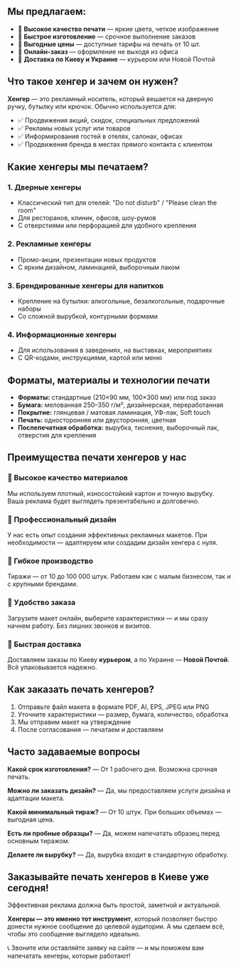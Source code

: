 ## Мы предлагаем:

* 🔹 **Высокое качество печати** — яркие цвета, четкое изображение
* 🔹 **Быстрое изготовление** — срочное выполнение заказов
* 🔹 **Выгодные цены** — доступные тарифы на печать от 10 шт.
* 🔹 **Онлайн-заказ** — оформление не выходя из офиса
* 🔹 **Доставка по Киеву и Украине** — курьером или Новой Почтой

## Что такое хенгер и зачем он нужен?

**Хенгер** — это рекламный носитель, который вешается на дверную ручку, бутылку или крючок. Обычно используется для:

* ✅ Продвижения акций, скидок, специальных предложений
* ✅ Рекламы новых услуг или товаров
* ✅ Информирования гостей в отелях, салонах, офисах
* ✅ Продвижения бренда в местах прямого контакта с клиентом

## Какие хенгеры мы печатаем?

### 1. Дверные хенгеры

* Классический тип для отелей: "Do not disturb" / "Please clean the room"
* Для ресторанов, клиник, офисов, шоу-румов
* С отверстиями или перфорацией для удобного крепления

### 2. Рекламные хенгеры

* Промо-акции, презентации новых продуктов
* С ярким дизайном, ламинацией, выборочным лаком

### 3. Брендированные хенгеры для напитков

* Крепление на бутылки: алкогольные, безалкогольные, подарочные наборы
* Со сложной вырубкой, контурными формами

### 4. Информационные хенгеры

* Для использования в заведениях, на выставках, мероприятиях
* С QR-кодами, инструкциями, картой или меню

## Форматы, материалы и технологии печати

* **Форматы:** стандартные (210×90 мм, 100×300 мм) или под заказ
* **Бумага:** мелованная 250–350 г/м², дизайнерская, переработанная
* **Покрытие:** глянцевая / матовая ламинация, УФ-лак, Soft touch
* **Печать:** односторонняя или двусторонняя, цветная
* **Послепечатная обработка:** вырубка, тиснение, выборочный лак, отверстия для крепления

## Преимущества печати хенгеров у нас

### 🔹 Высокое качество материалов

Мы используем плотный, износостойкий картон и точную вырубку. Ваша реклама будет выглядеть презентабельно и долговечно.

### 🔹 Профессиональный дизайн

У нас есть опыт создания эффективных рекламных макетов. При необходимости — адаптируем или создадим дизайн хенгера с нуля.

### 🔹 Гибкое производство

Тиражи — от 10 до 100 000 штук. Работаем как с малым бизнесом, так и с крупными брендами.

### 🔹 Удобство заказа

Загрузите макет онлайн, выберите характеристики — и мы сразу начнем работу. Без лишних звонков и визитов.

### 🔹 Быстрая доставка

Доставляем заказы по Киеву **курьером**, а по Украине — **Новой Почтой**. Всё упаковывается надежно.

## Как заказать печать хенгеров?

1. Отправьте файл макета в формате PDF, AI, EPS, JPEG или PNG
2. Уточните характеристики — размер, бумага, количество, обработка
3. Мы отправим макет на утверждение
4. После согласования — печатаем и доставляем

## Часто задаваемые вопросы

**Какой срок изготовления?**
— От 1 рабочего дня. Возможна срочная печать.

**Можно ли заказать дизайн?**
— Да, мы предоставляем услуги дизайна и адаптации макета.

**Какой минимальный тираж?**
— От 10 штук. При больших объемах — выгодная цена.

**Есть ли пробные образцы?**
— Да, можем напечатать образец перед основным тиражом.

**Делаете ли вырубку?**
— Да, вырубка входит в стандартную обработку.

## Заказывайте печать хенгеров в Киеве уже сегодня!

Эффективная реклама должна быть простой, заметной и актуальной.

**Хенгеры — это именно тот инструмент**, который позволяет быстро донести нужное сообщение до целевой аудитории. А мы сделаем всё, чтобы это сообщение выглядело идеально.

📞 Звоните или оставляйте заявку на сайте — и мы поможем вам напечатать хенгеры, которые работают!